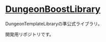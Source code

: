 # [DungeonBoostLibrary](https://github.com/Kasugaccho/DungeonBoostLibrary/wiki)

DungeonTemplateLibraryの準公式ライブラリ。

開発用リポジトリです。
